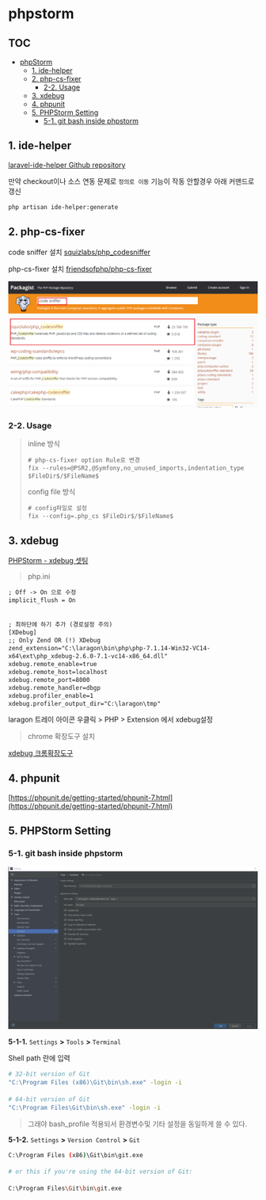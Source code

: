 # phpstorm

## TOC

* [phpStorm](phpstorm.md#phpstorm)
  * [1. ide-helper](phpstorm.md#1-ide-helper)
  * [2. php-cs-fixer](phpstorm.md#2-php-cs-fixer)
    * [2-2. Usage](phpstorm.md#2-2-usage)
  * [3. xdebug](phpstorm.md#3-xdebug)
  * [4. phpunit](phpstorm.md#4-phpunit)
  * [5. PHPStorm Setting](phpstorm.md#5-phpstorm-setting)
    * [5-1. git bash inside phpstorm](phpstorm.md#5-1-git-bash-inside-phpstorm)

## 1. ide-helper

[laravel-ide-helper Github repository](https://github.com/barryvdh/laravel-ide-helper)

만약 checkout이나 소스 연동 문제로 `정의로 이동` 기능이 작동 안할경우 아래 커맨드로 갱신

```bash
php artisan ide-helper:generate
```

## 2. php-cs-fixer

code sniffer 설치 [squizlabs/php\_codesniffer](https://packagist.org/packages/squizlabs/php_codesniffer)

php-cs-fixer 설치 [friendsofphp/php-cs-fixer](https://packagist.org/packages/friendsofphp/php-cs-fixer)

![code sniffer pc](../.gitbook/assets/phpstorm_1.png)

### 2-2. Usage

> inline 방식
>
> ```text
> # php-cs-fixer option Rule로 변경
> fix --rules=@PSR2,@Symfony,no_unused_imports,indentation_type $FileDir$/$FileName$
> ```
>
> config file 방식
>
> ```text
> # config파일로 설정
> fix --config=.php_cs $FileDir$/$FileName$
> ```

## 3. xdebug

[PHPStorm - xdebug 셋팅](https://www.jetbrains.com/help/phpstorm/configuring-xdebug.html)

> php.ini

```markup
; Off -> On 으로 수정
implicit_flush = On


; 최하단에 하기 추가 (경로설정 주의)
[XDebug] 
;; Only Zend OR (!) XDebug
zend_extension="C:\laragon\bin\php\php-7.1.14-Win32-VC14-x64\ext\php_xdebug-2.6.0-7.1-vc14-x86_64.dll" xdebug.remote_enable=true
xdebug.remote_host=localhost 
xdebug.remote_port=8000
xdebug.remote_handler=dbgp 
xdebug.profiler_enable=1 
xdebug.profiler_output_dir="C:\laragon\tmp"
```

laragon 트레이 아이콘 우클릭 &gt; PHP &gt; Extension 에서 xdebug설정

> chrome 확장도구 설치

[xdebug 크롬확장도구](https://chrome.google.com/webstore/detail/xdebug-helper/eadndfjplgieldjbigjakmdgkmoaaaoc/related)

## 4. phpunit

[https://phpunit.de/getting-started/phpunit-7.html](https://phpunit.de/getting-started/phpunit-7.html)

## 5. PHPStorm Setting

### 5-1. git bash inside phpstorm

![](../.gitbook/assets/22222.png)

**5-1-1.** `Settings` **&gt;** `Tools` **&gt;** `Terminal`

Shell path 란에 입력

```bash
# 32-bit version of Git
"C:\Program Files (x86)\Git\bin\sh.exe" -login -i

# 64-bit version of Git
"C:\Program Files\Git\bin\sh.exe" -login -i
```

> 그래야 bash\_profile 적용되서 환경변수및 기타 설정을 동일하게 쓸 수 있다.

**5-1-2.** `Settings` **&gt;** `Version Control` **&gt;** `Git`

```bash
C:\Program Files (x86)\Git\bin\git.exe

# or this if you're using the 64-bit version of Git:

C:\Program Files\Git\bin\git.exe
```

